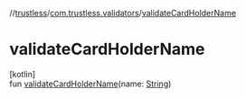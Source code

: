 //[trustless](../../index.md)/[com.trustless.validators](index.md)/[validateCardHolderName](validate-card-holder-name.md)

# validateCardHolderName

[kotlin]\
fun [validateCardHolderName](validate-card-holder-name.md)(name: [String](https://kotlinlang.org/api/latest/jvm/stdlib/kotlin/-string/index.html))
